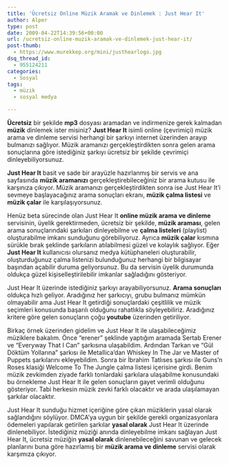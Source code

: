 ```yaml
---
title: 'Ücretsiz Online Müzik Aramak ve Dinlemek : Just Hear It'
author: Alper
type: post
date: 2009-04-22T14:39:56+00:00
url: /ucretsiz-online-muzik-aramak-ve-dinlemek-just-hear-it/
post-thumb:
  - https://www.murekkep.org/mini/justhearlogo.jpg
dsq_thread_id:
  - 955124211
categories:
  - Sosyal
tags:
  - müzik
  - sosyal medya

---
```

**Ücretsiz** bir şekilde **mp3** dosyası aramadan ve indirmenize gerek kalmadan **müzik** dinlemek ister misiniz? **Just Hear It** isimli online (çevrimiçi) müzik arama ve dinleme servisi herhangi bir şarkıyı internet üzerinden arayıp bulmanızı sağlıyor. Müzik aramanızı gerçekleştirdikten sonra gelen arama sonuçlarına göre istediğiniz şarkıyı ücretsiz bir şekilde çevrimiçi dinleyebiliyorsunuz. 

**Just Hear It** basit ve sade bir arayüzle hazırlanmış bir servis ve ana sayfasında **müzik aramanızı** gerçekleştirebileceğiniz bir arama kutusu ile karşınıza çıkıyor. Müzik aramanızı gerçekleştirdikten sonra ise Just Hear It&#8217;i sevmeye başlayacağınız arama sonuçları ekranı, **müzik çalma listesi** ve **müzik çalar** ile karşılaşıyorsunuz. <!--more-->

Henüz beta sürecinde olan Just Hear It **online müzik arama ve dinleme** servisinin, üyelik gerektirmeden, ücretsiz bir şekilde, **müzik araması**, gelen arama sonuçlarındaki şarkıları dinleyebilme ve **çalma listeleri** (playlist) oluşturabilme imkanı sunduğunu görebiliyoruz. Ayrıca **müzik çalar** kısmına sürükle bırak şeklinde şarkıların atılabilmesi güzel ve kolaylık sağlıyor. Eğer **Just Hear It** kullanıcısı olursanız medya kütüphaneleri oluşturabilir, oluşturduğunuz çalma listenizi bulunduğunuz herhangi bir bilgisayar başından açabilir duruma geliyorsunuz. Bu da servisin üyelik durumunda oldukça güzel kişiselleştirilebilir imkanlar sağladığını gösteriyor. 

Just Hear It üzerinde istediğiniz şarkıyı arayabiliyorsunuz. **Arama sonuçları** oldukça hızlı geliyor. Aradığınız her şarkıcıyı, grubu bulmanız mümkün olmayabilir ama Just Hear It getirdiği sonuçlardaki çeşitlilik ve müzik seçimleri konusunda başarılı olduğunu rahatlıkla söyleyebiliriz. Aradığınız kritere göre gelen sonuçların çoğu **youtube** üzerinden getiriliyor. 

Birkaç örnek üzerinden gidelim ve Just Hear It ile ulaşabileceğimiz müziklere bakalım. Önce &#8220;erener&#8221; şeklinde yaptığım aramada Sertab Erener ve &#8220;Everyway That I Can&#8221; şarkısına ulaşabildim. Ardından Tarkan ve &#8220;Gül Döktüm Yollarına&#8221; şarkısı ile Metallica&#8217;dan Whiskey In The Jar ve Master of Puppets şarkılarını ekleyebildim. Sonra bir İbrahim Tatlıses şarkısı ile Guns&#8217;n Roses klasiği Welcome To The Jungle çalma listesi içerisine girdi. Benim müzik zevkimden ziyade farklı tonlardaki şarkılara ulaşabilme konusundaki bu örnekleme Just Hear It ile gelen sonuçların gayet verimli olduğunu gösteriyor. Tabi herkesin müzik zevki farklı olacaktır ve arada ulaşılamayan şarkılar olacaktır. 

Just Hear It sunduğu hizmet içeriğine göre çıkan müziklerin yasal olarak sağlandığını söylüyor. DMCA&#8217;ya uygun bir şekilde gerekli organizasyonlara ödemeleri yapılarak getirilen şarkılar **yasal olarak** Just Hear It üzerinde dinlenebiliyor. İstediğiniz müziği anında dinleyebilme imkanı sağlayan Just Hear It, ücretsiz müziğin **yasal olarak** dinlenebileceğini savunan ve gelecek planlarını buna göre hazırlamış bir **müzik arama ve dinleme** servisi olarak karşımıza çıkıyor.